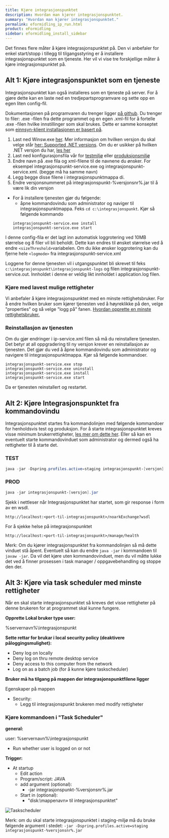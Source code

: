 ```yaml
---
title: Kjøre integrasjonspunktet
description: Hvordan man kjører integrasjonspunktet.
summary: "Hvordan man kjører integrasjonspunktet."
permalink: eformidling_ip_run.html
product: eFormidling
sidebar: eformidling_install_sidebar
---
```


Det finnes flere måter å kjøre integrasjonspunktet på. Den vi anbefaler for enkel start/stopp i tillegg til tilgangsstyring er å installere integrasjonspunktet som en tjeneste. Her vil vi vise tre forskjellige måter å kjøre integrasjonspunktet på.

## Alt 1: Kjøre integrasjonspunktet som en tjeneste

Integrasjonspunktet kan også installeres som en tjeneste på server. For å gjøre dette kan en laste ned en tredjepartsprogramvare og sette opp en egen liten config-fil.

Dokumentasjonen på programvaren du trenger ligger [på github](https://github.com/kohsuke/winsw). Du trenger to filer: .exe -filen fra dette programmet og en egen .xml-fil for å fortelle .exe -filen hvilke innstillinger som skal brukes. Dette er samme konseptet som [einnsyn-klient installasjonen er basert på](https://difi.github.io/felleslosninger/einnsyn_index.html). 

1. Last ned Winsw.exe [her](https://github.com/kohsuke/winsw/releases). Mer informasjon om hvilken versjon du skal velge står [her: Supported .NET versions](https://github.com/kohsuke/winsw#user-content-supported-net-versions). Om du er usikker på hvilken .NET versjon du har, [les her](https://support.microsoft.com/nb-no/help/318785/how-to-determine-which-versions-and-service-pack-levels-of-the-microso)
2. Last ned konfigurasjonsfila vår for [testmiljø](/felleslosninger/resources/eformidling/integrasjonspunkt-staging.xml) eller [produksjonsmiljø](/felleslosninger/resources/eformidling/integrasjonspunkt-prod.xml) <!-- desse er korrekte URL'er til move-integrasjonspunkt. 10.04.19 -->
3. Endre navn på .exe fila og xml-filene til de navnene du ønsker. For eksempel integrasjonspunkt-service.exe og integrasjonspunkt-service.xml. (begge må ha samme navn)
4. Legg begge disse filene i integrasjonspunktmappa di.
5. Endre versjonsnummeret på integrasjonspunkt-%versjonsnr%.jar til å være lik din versjon
* For å installere tjenesten gjør du følgende:
  - åpne kommandovindu som administrator og naviger til integrasjonspunktmappa. Feks ```cd c:\integrasjonspunkt```. Kjør så følgende kommando
  ```
  integrasjonspunkt-service.exe install
  integrasjonspunkt-service.exe start
  ```

I denne config-fila er det lagt inn automatisk loggrotering ved 10MB størrelse og 8 filer vil bli beholdt. Dette kan endres til ønsket størrelse ved å endre ```<sizeThreshold>```variabelen.  Om du ikke ønsker loggrotering kan du fjerne hele ```<logmode>``` fra integrasjonspunkt-service.xml

Loggene for denne tjenesten vil i utgangspunktet bli skrevet til feks ```c:\integrasjonspunkt\integrasjonspunkt-logs``` og filen integrasjonspunkt-service.out. Innholdet i denne er veldig likt innholdet i application.log filen.

### Kjøre med lavest mulige rettigheter
Vi anbefaler å kjøre integrasjonspunktet med en minste rettighetsbruker. For å endre hvilken bruker som kjører tjenesten ved å høyreklikke på den, velge "properties" og så velge "logg på" fanen. [Hvordan opprette en minste rettighetsbruker.](https://difi.github.io/felleslosninger/eformidling_ip_run.html#alt-3-kj%C3%B8re-via-task-scheduler-med-minste-rettigheter)

### Reinstallasjon av tjenesten

Om du gjør endringer i ip-service.xml filen så må du reinstallere tjenesten. Det betyr at all oppgradering til ny versjon krever en reinstallasjon av tjenesten. Det gjør du ved å åpne kommandovindu som administrator og navigere til integrasjonspunktmappa. Kjør så følgende kommandoer.

```
integrasjonspunkt-service.exe stop
integrasjonspunkt-service.exe uninstall
integrasjonspunkt-service.exe install
integrasjonspunkt-service.exe start
```

Da er tjenesten reinstallert og restartet.

## Alt 2: Kjøre Integrasjonspunktet fra kommandovindu

Integrasjonspunktet startes fra kommandolinjen med følgende kommandoer for henholdsvis test og produksjon. For å starte integrasjonspunktet kreves visse minimum brukerrettigheter, [les mer om dette her](http://difi.github.io/felleslosninger/eformidling_ip_run.html#alt-3-kj%C3%B8re-via-task-scheduler-med-minste-rettigheter). Eller så kan en eventuelt starte kommandovinduet som administrator og dermed også ha rettigheter til å starte det.

### TEST
```powershell
java -jar -Dspring.profiles.active=staging integrasjonspunkt-[versjon].jar  
```

### PROD
```powershell
java -jar integrasjonspunkt-[versjon].jar 
```

Sjekk i nettleser når Integrasjonspunktet har startet, som gir response i form av en wsdl.

```
http://localhost:<port-til-integrasjonspunkt>/noarkExchange?wsdl
```

For å sjekke helse på integrasjonspunktet
``` 
http://localhost:<port-til-integrasjonspunkt>/manage/health
```

Merk: Om du kjører integrasjonspunktet fra kommandolinjen så må dette vinduet stå åpent. Eventuelt så kan du endre ```java -jar``` i kommandoen til ```javaw -jar```. Da vil det kjøre uten kommandovinduet, men du vil måtte lukke det ved å finner prosessen i task manager / oppgavebehandling og stoppe den der. 

## Alt 3: Kjøre via task scheduler med minste rettigheter


Når en skal starte integrasjonspunktet så kreves det visse rettigheter på denne brukeren for at programmet skal kunne fungere. 

**Opprette Lokal bruker type user:**

%servernavn%\integrasjonspunkt
 
**Sette rettar for brukar i local security policy (deaktivere påloggingsmulighet):**

- Deny log on locally
- Deny log on thru remote desktop service 
- Deny access to this computer from the network 
- Log on as a batch job (for å kunne kjøre taskscheduler)
 
**Bruker må ha tilgang på mappen der integrasjonspunktfilene ligger**

Egenskaper på mappen
  * Security:
    * Legg til integrasjonspunkt brukeren med modify rettigheter
  
### Kjøre kommandoen i "Task Scheduler"

**general:**

user: %servernavn%\integrasjonspunkt
- Run whether user is logged on or not
 
**Trigger:**
* At startup
   * Edit action
   * Program/script: JAVA
   * add argument (optional):
        * -jar integrasjonspunkt-%versjonsnr%.jar 
   * Start in (optional):
        * "disk:\mappenavn» til integrasjonspunktet"


![Taskscheduler](/felleslosninger/images/eformidling/taskscheduler.PNG)


Merk: om du skal starte integrasjonspunktet i staging-miljø må du bruke følgende argument i stedet: ```-jar -Dspring.profiles.active=staging integrasjonspunkt-%versjonsnr%.jar ```




